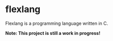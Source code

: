 # flexlang
Flexlang is a programming language written in C.

**Note: This project is still a work in progress!**
